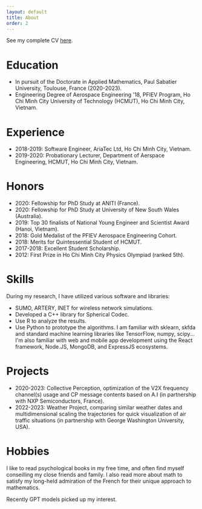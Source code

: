 ```yaml
---
layout: default
title: About
order: 2
---
```

See my complete CV [here](cv.pdf).

# Education

- In pursuit of the Doctorate in Applied Mathematics, Paul Sabatier University, Toulouse, France (2020-2023).
- Engineering Degree of Aerospace Engineering '18, PFIEV Program, Ho Chi Minh City University of Technology (HCMUT), Ho Chi Minh City, Vietnam.

# Experience
- 2018-2019: Software Engineer, AriaTec Ltd, Ho Chi Minh City, Vietnam.
- 2019-2020: Probationary Lecturer, Department of Aerspace Engineering, HCMUT, Ho Chi Minh City, Vietnam.

# Honors

- 2020: Fellowship for PhD Study at ANITI (France).
- 2020: Fellowship for PhD Study at University of New South Wales (Australia).
- 2019: Top 30 finalists of National Young Engineer and Scientist Award (Hanoi, Vietnam).
- 2018: Gold Medalist of the PFIEV Aerospace Engineering Cohort.
- 2018: Merits for Quintessential Student of HCMUT.
- 2017-2018: Excellent Student Scholarship.
- 2012: First Prize in Ho Chi Minh City Physics Olympiad (ranked 5th).

# Skills

During my research, I have utilized various software and libraries:
- SUMO, ARTERY, INET for wireless network simulations.
- Developed a C++ library for Spherical Codec.
- Use R to analyze the results.
- Use Python to prototype the algorithms. I am familiar with sklearn, skfda and standard machine learning libraries like TensorFlow, numpy, scipy...
I'm also familiar with web and mobile app development using the React framework, Node.JS, MongoDB, and ExpressJS ecosystems.

# Projects
- 2020-2023: Collective Perception, optimization of the V2X frequency channel(s) usage and CP message contents based on A.I (in partnership with NXP Semiconductors, France).
- 2022-2023: Weather Project, comparing similar weather dates and multidimensional scaling the trajectories for quick visualization of air traffic situations (in partnership with George Washington University, USA).


# Hobbies

I like to read psychological books in my free time, and often find myself conseilling my close friends and family. I also read more about math to satisfy my long-held admiration of the French for their unique approach to mathematics.

Recently GPT models picked up my interest.